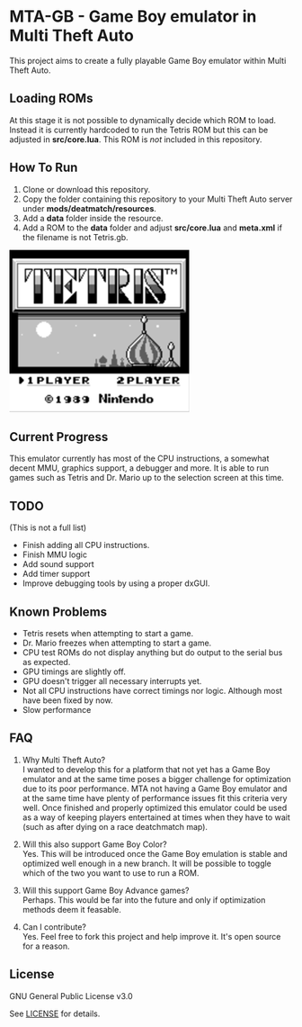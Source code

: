 # MTA-GB - Game Boy emulator in Multi Theft Auto
This project aims to create a fully playable Game Boy emulator within Multi Theft Auto.

## Loading ROMs
At this stage it is not possible to dynamically decide which ROM to load. Instead it is currently hardcoded to run the Tetris ROM but this can be adjusted in **src/core.lua**. This ROM is _not_ included in this repository.

## How To Run
1. Clone or download this repository.
2. Copy the folder containing this repository to your Multi Theft Auto server under **mods/deatmatch/resources**.
3. Add a **data** folder inside the resource.
4. Add a ROM to the **data** folder and adjust **src/core.lua** and **meta.xml** if the filename is not Tetris.gb.

![Tetris](/images/tetris.png)

## Current Progress
This emulator currently has most of the CPU instructions, a somewhat decent MMU, graphics support, a debugger and more. It is able to run games such as Tetris and Dr. Mario up to the selection screen at this time.

## TODO
(This is not a full list)
- Finish adding all CPU instructions.
- Finish MMU logic
- Add sound support
- Add timer support
- Improve debugging tools by using a proper dxGUI.

## Known Problems
- Tetris resets when attempting to start a game.
- Dr. Mario freezes when attempting to start a game.
- CPU test ROMs do not display anything but do output to the serial bus as expected.
- GPU timings are slightly off.
- GPU doesn't trigger all necessary interrupts yet.
- Not all CPU instructions have correct timings nor logic. Although most have been fixed by now.
- Slow performance

## FAQ
1. Why Multi Theft Auto?    
   I wanted to develop this for a platform that not yet has a Game Boy emulator and at the same time poses a bigger challenge for optimization due to its poor performance. MTA not having a Game Boy emulator and at the same time have plenty of performance issues fit this criteria very well. Once finished and properly optimized this emulator could be used as a way of keeping players entertained at times when they have to wait (such as after dying on a race deatchmatch map).
   
2. Will this also support Game Boy Color?    
   Yes. This will be introduced once the Game Boy emulation is stable and optimized well enough in a new branch. It will be possible to toggle which of the two you want to use to run a ROM.
   
3. Will this support Game Boy Advance games?    
   Perhaps. This would be far into the future and only if optimization methods deem it feasable.
   
4. Can I contribute?    
   Yes. Feel free to fork this project and help improve it. It's open source for a reason.

## License
GNU General Public License v3.0

See [LICENSE](LICENSE) for details.
